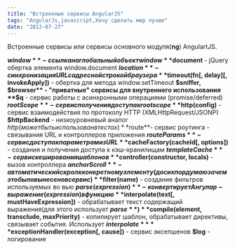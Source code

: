 ```yaml
---
title: "Встроенные сервисы AngularJS"
tags: "AngularJs,javascript,Хочу сделать мир лучше"
date: "2013-07-27"
---
```


Встроенные сервисы или сервисы основного модуля(**ng**) AngulartJS.

**$window** - ссылка на глобальный объект window **$document** - jQuery обертка элемента window.document **$location** - синхронизация URL с адресной строкой браузера **$timeout(fn\[, delay\]\[, invokeApply\])** - обертка для метода window.setTimeout **$sniffer, $browser** - "приватные" сервисы для внутреннего использования **$q** - сервис работы с асинхронными операциями (promise/deferred) **$rootScope** - сервис получения доступа к root scope **$http(config)** - сервис взаимодействия по протоколу HTTP (XMLHttpRequest/JSONP) **$httpBackend** - низкоуровневый аналог $http (может быть использован в тестах) **$route**\- сервис роутинга - связывания URL и контроллеров приложения **$routeParams** - сервис доступа к параметрам из URL **$cacheFactory(cacheId\[, options\])** - создания и получения доступа к кэш-хранилищам **$templateCache** - сервис кеширования шаблонов **$controller(constructor, locals)** - вызов контроллера **$anchorScroll** - автоматический скрол к конкретному элементу(до сих пор думаю зачем это было вынесено в сервис) **$filter(name)** - создание фильтров используемых во вью **$parse(expression)** - конвертирует Ангулар-выражение(expression) в функцию **$interpolate(text\[, mustHaveExpression\])** - обрабатывает текст содержащий выражения(для этого использует **$parse**) **$compile(element, transclude, maxPriority)** - копилирует шаблон, обрабатывает директивы, связывает события. Использует **$interpolate** **$exceptionHandler(exception\[, cause\])** - сервис эксепшенов **$log** - логирование
